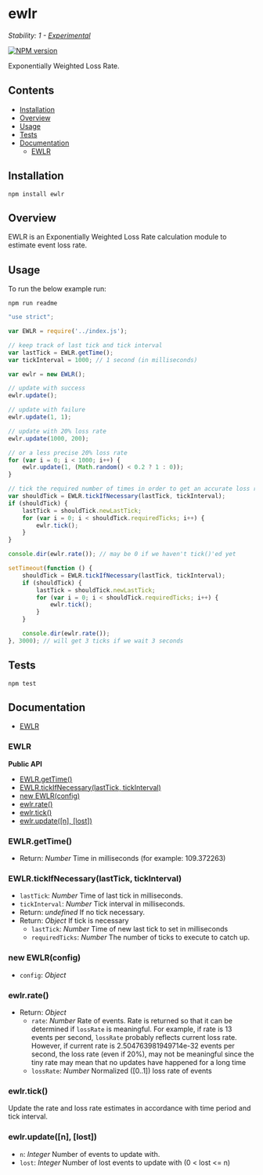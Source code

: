# ewlr

_Stability: 1 - [Experimental](https://github.com/tristanls/stability-index#stability-1---experimental)_

[![NPM version](https://badge.fury.io/js/ewlr.png)](http://npmjs.org/package/ewlr)

Exponentially Weighted Loss Rate.

## Contents

  * [Installation](#installation)
  * [Overview](#overview)
  * [Usage](#usage)
  * [Tests](#tests)
  * [Documentation](#documentation)
    * [EWLR](#ewlr)

## Installation

    npm install ewlr

## Overview

EWLR is an Exponentially Weighted Loss Rate calculation module to estimate event loss rate.

## Usage

To run the below example run:

    npm run readme

```javascript
"use strict";

var EWLR = require('../index.js');

// keep track of last tick and tick interval
var lastTick = EWLR.getTime();
var tickInterval = 1000; // 1 second (in milliseconds)

var ewlr = new EWLR();

// update with success
ewlr.update();

// update with failure
ewlr.update(1, 1);

// update with 20% loss rate
ewlr.update(1000, 200);

// or a less precise 20% loss rate
for (var i = 0; i < 1000; i++) {
    ewlr.update(1, (Math.random() < 0.2 ? 1 : 0));
}

// tick the required number of times in order to get an accurate loss rate
var shouldTick = EWLR.tickIfNecessary(lastTick, tickInterval);
if (shouldTick) {
    lastTick = shouldTick.newLastTick;
    for (var i = 0; i < shouldTick.requiredTicks; i++) {
        ewlr.tick();
    }
}

console.dir(ewlr.rate()); // may be 0 if we haven't tick()'ed yet

setTimeout(function () {
    shouldTick = EWLR.tickIfNecessary(lastTick, tickInterval);
    if (shouldTick) {
        lastTick = shouldTick.newLastTick;
        for (var i = 0; i < shouldTick.requiredTicks; i++) {
            ewlr.tick();
        }
    }

    console.dir(ewlr.rate());
}, 3000); // will get 3 ticks if we wait 3 seconds

```

## Tests

    npm test

## Documentation

  * [EWLR](#ewlr)

### EWLR

**Public API**

  * [EWLR.getTime()](#ewlrgettime)
  * [EWLR.tickIfNecessary(lastTick, tickInterval)](#ewlrtickifnecessarylasttick-tick-interval)
  * [new EWLR(config)](#new-ewlrconfig)
  * [ewlr.rate()](#ewlrrate)
  * [ewlr.tick()](#ewlrtick)
  * [ewlr.update(\[n\], \[lost\])](#ewlrupdaten-lost)

### EWLR.getTime()

  * Return: _Number_ Time in milliseconds (for example: 109.372263)

### EWLR.tickIfNecessary(lastTick, tickInterval)

  * `lastTick`: _Number_ Time of last tick in milliseconds.
  * `tickInterval`: _Number_ Tick interval in milliseconds.
  * Return: _undefined_ If no tick necessary.
  * Return: _Object_ If tick is necessary
    * `lastTick`: _Number_ Time of new last tick to set in milliseconds
    * `requiredTicks`: _Number_ The number of ticks to execute to catch up.

### new EWLR(config)

  * `config`: _Object_

### ewlr.rate()

  * Return: _Object_
    * `rate`: _Number_ Rate of events. Rate is returned so that it can be determined if `lossRate` is meaningful. For example, if rate is 13 events per second, `lossRate` probably reflects current loss rate. However, if current rate is 2.504763981949714e-32 events per second, the loss rate (even if 20%), may not be meaningful since the tiny rate may mean that no updates have happened for a long time
    * `lossRate`: _Number_ Normalized ([0..1]) loss rate of events

### ewlr.tick()

Update the rate and loss rate estimates in accordance with time period and tick interval.

### ewlr.update([n], [lost])

  * `n`: _Integer_ Number of events to update with.
  * `lost`: _Integer_ Number of lost events to update with (0 < lost <= n)
